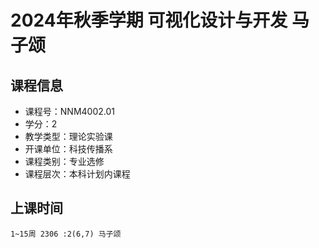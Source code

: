 # 2024年秋季学期 可视化设计与开发 马子颂






## 课程信息

- 课程号：NNM4002.01
- 学分：2
- 教学类型：理论实验课
- 开课单位：科技传播系
- 课程类别：专业选修
- 课程层次：本科计划内课程

## 上课时间

```
1~15周 2306 :2(6,7) 马子颂
```

